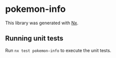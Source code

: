 # pokemon-info

This library was generated with [Nx](https://nx.dev).

## Running unit tests

Run `nx test pokemon-info` to execute the unit tests.
